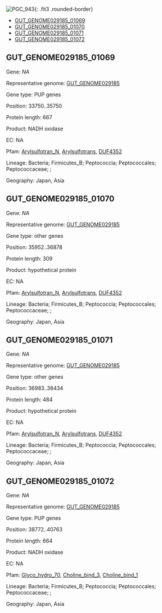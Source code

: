 ![PGC_943](../static/images/Clusters_figure/PGC_943.jpg){: .fit3 .rounded-border}

<ul id="myTab" class="nav nav-tabs">
  <li class="active">
        <a href="#tab1" data-toggle="tab">GUT_GENOME029185_01069</a>
  </li>
<li><a href="#tab2" data-toggle="tab">GUT_GENOME029185_01070</a></li>
<li><a href="#tab3" data-toggle="tab">GUT_GENOME029185_01071</a></li>
<li><a href="#tab4" data-toggle="tab">GUT_GENOME029185_01072</a></li>
</ul>

<div id="myTabContent" class="tab-content">
  <div class="tab-pane fade in active" id="tab1">

<h2 id="GUT_GENOME029185_01069">GUT_GENOME029185_01069</h2>
<p>Gene: <em>NA</em>
<p>Representative genome: <a href="https://www.ebi.ac.uk/metagenomics/genomes/MGYG-HGUT-01023">GUT_GENOME029185</a></p>
<p>Gene type: PUP genes</p>
<p>Position: 33750..35750</p>
<p>Protein length: 667</p>
<p>Product: NADH oxidase</p>
<p>EC: NA</p>
<p>Pfam: <a href="http://pfam.xfam.org/family/Arylsulfotran_N">Arylsulfotran_N</a>, <a href="http://pfam.xfam.org/family/Arylsulfotrans">Arylsulfotrans</a>, <a href="http://pfam.xfam.org/family/DUF4352">DUF4352</a></p>
<p>Lineage: Bacteria; Firmicutes_B; Peptococcia; Peptococcales; Peptococcaceae; ; </p>
<p>Geography: Japan, Asia</p>
  </div>

  <div class="tab-pane fade" id="tab2">

<h2 id="GUT_GENOME029185_01070">GUT_GENOME029185_01070</h2>
<p>Gene: <em>NA</em></p>
<p>Representative genome: <a href="https://www.ebi.ac.uk/metagenomics/genomes/MGYG-HGUT-01023">GUT_GENOME029185</a></p>
<p>Gene type: other genes</p>
<p>Position: 35952..36878</p>
<p>Protein length: 309</p>
<p>Product: hypothetical protein</p>
<p>EC: NA</p>
<p>Pfam: <a href="http://pfam.xfam.org/family/Arylsulfotran_N">Arylsulfotran_N</a>, <a href="http://pfam.xfam.org/family/Arylsulfotrans">Arylsulfotrans</a>, <a href="http://pfam.xfam.org/family/DUF4352">DUF4352</a></p>
<p>Lineage: Bacteria; Firmicutes_B; Peptococcia; Peptococcales; Peptococcaceae; ; </p>
<p>Geography: Japan, Asia</p>

  </div>
  <div class="tab-pane fade" id="tab3">

<h2 id="GUT_GENOME029185_01071">GUT_GENOME029185_01071</h2>
<p>Gene: <em>NA</em></p>
<p>Representative genome: <a href="https://www.ebi.ac.uk/metagenomics/genomes/MGYG-HGUT-01023">GUT_GENOME029185</a></p>
<p>Gene type: other genes</p>
<p>Position: 36983..38434</p>
<p>Protein length: 484</p>
<p>Product: hypothetical protein</p>
<p>EC: NA</p>
<p>Pfam: <a href="http://pfam.xfam.org/family/Arylsulfotran_N">Arylsulfotran_N</a>, <a href="http://pfam.xfam.org/family/Arylsulfotrans">Arylsulfotrans</a>, <a href="http://pfam.xfam.org/family/DUF4352">DUF4352</a></p>
<p>Lineage: Bacteria; Firmicutes_B; Peptococcia; Peptococcales; Peptococcaceae; ; </p>
<p>Geography: Japan, Asia</p>

  </div>
  <div class="tab-pane fade" id="tab4">

<h2 id="GUT_GENOME029185_01072">GUT_GENOME029185_01072</h2>
<p>Gene: <em>NA</em></p>
<p>Representative genome: <a href="https://www.ebi.ac.uk/metagenomics/genomes/MGYG-HGUT-01023">GUT_GENOME029185</a></p>
<p>Gene type: PUP genes</p>
<p>Position: 38772..40763</p>
<p>Protein length: 664</p>
<p>Product: NADH oxidase</p>
<p>EC: NA</p>
<p>Pfam: <a href="http://pfam.xfam.org/family/Glyco_hydro_70">Glyco_hydro_70</a>, <a href="http://pfam.xfam.org/family/Choline_bind_3">Choline_bind_3</a>, <a href="http://pfam.xfam.org/family/Choline_bind_1">Choline_bind_1</a></p>
<p>Lineage: Bacteria; Firmicutes_B; Peptococcia; Peptococcales; Peptococcaceae; ; </p>
<p>Geography: Japan, Asia</p>

  </div>
</div>
